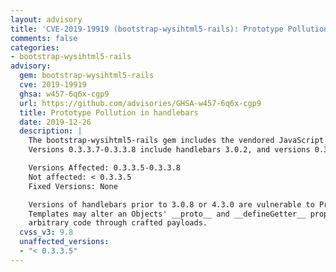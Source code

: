 ```yaml
---
layout: advisory
title: 'CVE-2019-19919 (bootstrap-wysihtml5-rails): Prototype Pollution in handlebars'
comments: false
categories:
- bootstrap-wysihtml5-rails
advisory:
  gem: bootstrap-wysihtml5-rails
  cve: 2019-19919
  ghsa: w457-6q6x-cgp9
  url: https://github.com/advisories/GHSA-w457-6q6x-cgp9
  title: Prototype Pollution in handlebars
  date: 2019-12-26
  description: |
    The bootstrap-wysihtml5-rails gem includes the vendored JavaScript library 'handlebars.js'.
    Versions 0.3.3.7-0.3.3.8 include handlebars 3.0.2, and versions 0.3.3.5-0.3.3.6 include handlebars 1.3.0.

    Versions Affected: 0.3.3.5-0.3.3.8
    Not affected: < 0.3.3.5
    Fixed Versions: None

    Versions of handlebars prior to 3.0.8 or 4.3.0 are vulnerable to Prototype Pollution leading to Remote Code Execution.
    Templates may alter an Objects' __proto__ and __defineGetter__ properties, which may allow an attacker to execute
    arbitrary code through crafted payloads.
  cvss_v3: 9.8
  unaffected_versions:
  - "< 0.3.3.5"
---
```

